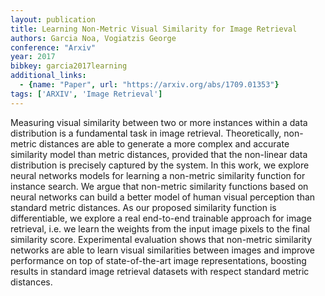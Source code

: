 ```yaml
---
layout: publication
title: Learning Non-Metric Visual Similarity for Image Retrieval
authors: Garcia Noa, Vogiatzis George
conference: "Arxiv"
year: 2017
bibkey: garcia2017learning
additional_links:
  - {name: "Paper", url: "https://arxiv.org/abs/1709.01353"}
tags: ['ARXIV', 'Image Retrieval']
---
```

Measuring visual similarity between two or more instances within a data distribution is a fundamental task in image retrieval. Theoretically, non-metric distances are able to generate a more complex and accurate similarity model than metric distances, provided that the non-linear data distribution is precisely captured by the system. In this work, we explore neural networks models for learning a non-metric similarity function for instance search. We argue that non-metric similarity functions based on neural networks can build a better model of human visual perception than standard metric distances. As our proposed similarity function is differentiable, we explore a real end-to-end trainable approach for image retrieval, i.e. we learn the weights from the input image pixels to the final similarity score. Experimental evaluation shows that non-metric similarity networks are able to learn visual similarities between images and improve performance on top of state-of-the-art image representations, boosting results in standard image retrieval datasets with respect standard metric distances.
